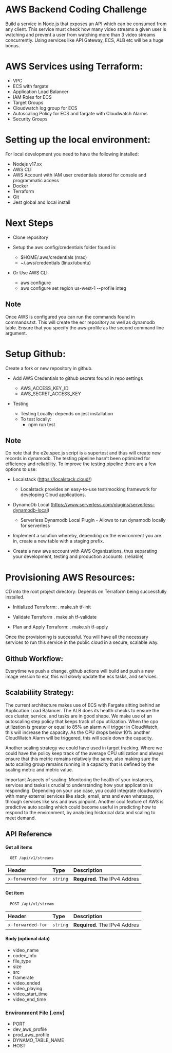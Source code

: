 
# AWS Backend Coding Challenge

Build a service in Node.js that exposes an API which can be consumed from any client. This service must check how many video streams a given user is watching and prevent a user from watching more than 3 video streams concurrently. Using services like API Gateway, ECS, ALB etc will be a huge bonus. 

# AWS Services using Terraform:
- VPC
- ECS with fargate
- Application Load Balancer
- IAM Roles for ECS
- Target Groups
- Cloudwatch log group for ECS
- Autoscaling Policy for ECS and fargate with Cloudwatch Alarms
- Security Groups

# Setting up the local environment:

For local development you need to have the following installed:

- Nodejs v17.xx
- AWS CLI
- AWS Account with IAM user credentials stored for console and programmatic access
- Docker
- Terraform
- Git
- Jest global and local install

# Next Steps

- Clone repository
- Setup the aws config/credentials folder found in:
    - $HOME/.aws/credentials (mac)
    - ~/.aws/credentials (linux/ubuntu)

- Or Use AWS CLI:
    - aws configure
    - aws configure set region us-west-1 --profile integ

## Note
Once AWS is configured you can run the commands found in commands.txt. This will create the ecr repository as well as dynamodb table. Ensure that you specify the aws-profile as the second command line argument.


# Setup Github:

Create a fork or new repository in github.

- Add AWS Credentials to github secrets found in repo settings
    - AWS_ACCESS_KEY_ID
    - AWS_SECRET_ACCESS_KEY

- Testing
    - Testing Locally: depends on jest installation
    - To test locally:
        - npm run test

## Note
Do note that the e2e.spec.js script is a supertest and thus will create new records in dynamodb. The testing pipeline hasn’t been optimized for efficiency and reliability. To improve the testing pipeline there are a few options to use:

- Localstack (https://localstack.cloud/)
    - Localstack provides an easy-to-use test/mocking framework for developing Cloud applications.

- DynamoDb Local (https://www.serverless.com/plugins/serverless-dynamodb-local)
    - Serverless Dynamodb Local Plugin - Allows to run dynamodb locally for serverless

- Implement a solution whereby, depending on the environment you are in, create a new table with a staging prefix.

- Create a new aws account with AWS Organizations, thus separating your development, testing and production accounts. (reliable)



# Provisioning AWS Resources:

CD into the root project directory: Depends on Terraform being successfully installed.

- Initialized Terraform:
    . make.sh tf-init

- Validate Terraform
    . make.sh tf-validate

- Plan and Apply Terraform:
    . make.sh tf-apply



Once the provisioning is successful. You will have all the necessary services to run this service in the public cloud in a secure, scalable way.


## Github Workflow:

Everytime we push a change, github actions will build and push a new image version to ecr, this will slowly update the ecs tasks, and services.



## Scalabiliity Strategy:

The current architecture makes use of ECS with Fargate sitting behind an Application Load Balancer. The ALB does its health checks to ensure the ecs cluster, service, and tasks are in good shape. We make use of an autoscaling step policy that keeps track of cpu utilization. When the cpo utilization is greater or equal to 85% an alarm will trigger in CloudWatch, this will increase the capacity. As the CPU drops below 10% another CloudWatch Alarm will be triggered, this will scale down the capacity.	

Another scaling strategy we could have used in target tracking. Where we could have the policy keep track of the average CPU utilization and always ensure that this metric remains relatively the same, also making sure the auto scaling group remains  running in a capacity that is defined by the scaling metric and metric value.


Important Aspects of scaling:
Monitoring the health of your instances, services and tasks is crucial to understanding how your application is responding. Depending on your use case, you could integrate cloudwatch with many external services like slack, email, sms and even whatsapp, through services like sns and aws pinpoint. Another cool feature of AWS is predictive auto scaling which could become useful in predicting how to respond to the environment, by analyzing historical data and scaling to meet demand.



## API Reference

#### Get all items

```http
  GET /api/v1/streams
```

| Header | Type     | Description                |
| :-------- | :------- | :------------------------- |
| `x-forwarded-for` | `string` | **Required**. The IPv4 Addres |

#### Get item

```http
  POST /api/v1/stream
```

| Header | Type     | Description                       |
| :-------- | :------- | :-------------------------------- |
| `x-forwarded-for`      | `string` | **Required**. The IPv4 Addres |

#### Body (optional data)
- video_name
- codec_info
- file_type
- size
- src
- framerate
- video_ended
- video_playing
- video_start_time
- video_end_time

### Environment File (.env)

- PORT
- dev_aws_profile
- prod_aws_profile
- DYNAMO_TABLE_NAME
- HOST